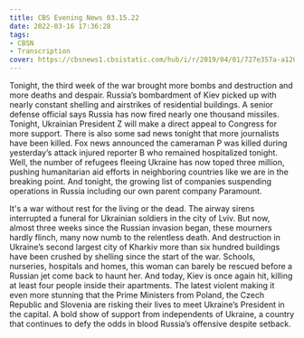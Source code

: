 ```yaml
---
title: CBS Evening News 03.15.22
date: 2022-03-16 17:36:28
tags:
- CBSN
- Transcription
cover: https://cbsnews1.cbsistatic.com/hub/i/r/2019/04/01/727e357a-a126-4138-a2c5-4d3222669d57/thumbnail/640x360/3ff2761028dc5c65cc4f07acd54bcd5c/cbsn2-logo-1920x1080.jpg
---
```

Tonight, the third week of the war brought more bombs and destruction and more deaths and despair. Russia’s bombardment of Kiev picked up with nearly constant shelling and airstrikes of residential buildings. A senior defense official says Russia has now fired nearly one thousand missiles. Tonight, Ukrainian President Z will make a direct appeal to Congress for more support. There is also some sad news tonight that more journalists have been killed. Fox news announced the cameraman P was killed during yesterday’s attack injured reporter B who remained hospitalized tonight. Well, the number of refugees fleeing Ukraine has now toped three million, pushing humanitarian aid efforts in neighboring countries like we are in the breaking point. And tonight, the growing list of companies suspending operations in Russia including our own parent company Paramount.

It's a war without rest for the living or the dead. The airway sirens interrupted a funeral for Ukrainian soldiers in the city of Lviv. But now, almost three weeks since the Russian invasion began, these mourners hardly flinch, many now numb to the relentless death. And destruction in Ukraine’s second largest city of Kharkiv more than six hundred buildings have been crushed by shelling since the start of the war. Schools, nurseries, hospitals and homes, this woman can barely be rescued before a Russian jet come back to haunt her. And today, Kiev is once again hit, killing at least four people inside their apartments. The latest violent making it even more stunning that the Prime Ministers from Poland, the Czech Republic and Slovenia are risking their lives to meet Ukraine’s President in the capital. A bold show of support from independents of Ukraine, a country that continues to defy the odds in blood Russia’s offensive despite setback.
